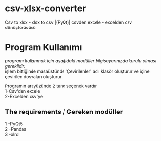 # csv-xlsx-converter
Csv to xlsx - xlsx to csv |(PyQt)| csvden excele - excelden csv dönüştürücüsü 

# Program Kullanımı
*programı kullanmak için aşağıdaki modüller bilgisayarınızda kurulu olması gereklidir.*<br/>
işlem bittiğinde masaüstünde 'Çevirilenler' adlı klasör oluşturur ve içine çevirilen dosyaları oluşturur.

Programın arayüzünde 2 tane seçenek vardır <br/>
1-Csv'den excele <br/>
2-Excelden csv'ye




<h2>The requirements / Gereken modüller</h2>
 
1 -PyQt5 <br/> 2 -Pandas <br/> 3 -xlrd 

